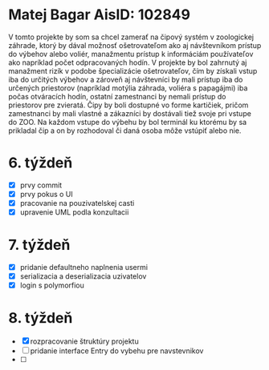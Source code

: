 # Matej Bagar AisID: 102849
V tomto projekte by som sa chcel zamerať na čipový systém v zoologickej záhrade, ktorý by dával možnosť ošetrovateľom ako aj návštevníkom prístup do výbehov alebo voliér, manažmentu prístup k informáciám používateľov ako napríklad počet odpracovaných hodín. V projekte by bol zahrnutý aj manažment rizík v podobe špecializácie ošetrovateľov, čím by získali vstup iba do určitých výbehov a zároveň aj návštevníci by mali prístup iba do určených priestorov (napríklad motýlia záhrada, voliéra s papagájmi) iba počas otváracích hodín, ostatní zamestnanci by nemali prístup do priestorov pre zvieratá. Čipy by boli dostupné vo forme kartičiek, pričom zamestnanci by mali vlastné a zákazníci by dostávali tiež svoje pri vstupe do ZOO. Na každom vstupe do výbehu by bol terminál ku ktorému by sa prikladal čip a on by rozhodoval či daná osoba môže vstúpiť alebo nie. 
# 6. týždeň
- [x] prvy commit
- [x] prvy pokus o UI
- [x] pracovanie na pouzivatelskej casti 
- [x] upravenie UML podla konzultacii
# 7. týždeň
- [x] pridanie defaultneho naplnenia usermi
- [x] serializacia a deserializacia uzivatelov
- [x] login s polymorfiou
# 8. týždeň
- [x] rozpracovanie štruktúry projektu
- [ ] pridanie interface Entry do vybehu pre navstevnikov
- [ ]